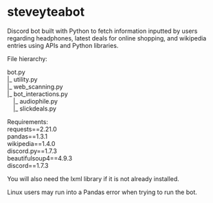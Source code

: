 # steveyteabot
Discord bot built with Python to fetch information inputted by users regarding headphones,  latest deals for online shopping, and wikipedia entries using APIs and Python libraries.

File hierarchy:

bot.py<br />
|_ utility.py<br />
|_ web_scanning.py<br />
|_ bot_interactions.py<br />
&emsp;|_ audiophile.py<br />
&emsp;|_ slickdeals.py


Requirements:
<br />
requests==2.21.0 
<br />
pandas==1.3.1 
<br />
wikipedia==1.4.0 
<br />
discord.py==1.7.3
<br />
beautifulsoup4==4.9.3
<br />
discord==1.7.3

You will also need the lxml library if it is not already installed.

Linux users may run into a Pandas error when trying to run the bot.
